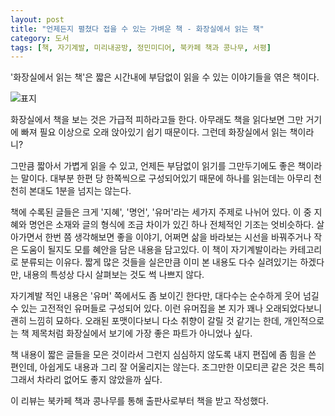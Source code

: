 ```yaml
---
layout: post
title: "언제든지 펼쳤다 접을 수 있는 가벼운 책 - 화장실에서 읽는 책"
category: 도서
tags: [책, 자기계발, 미리내공방, 정민미디어, 북카페 책과 콩나무, 서평]
---
```


'화장실에서 읽는 책'은
짧은 시간내에 부담없이 읽을 수 있는 이야기들을 엮은 책이다.

![표지](https://images2.imgbox.com/11/58/31wjJ5DN_o.jpg)

화장실에서 책을 보는 것은 가급적 피하라고들 한다.
아무래도 책을 읽다보면 그만 거기에 빠져 필요 이상으로 오래 앉아있기 쉽기 때문이다.
그런데 화장실에서 읽는 책이라니?

그만큼 짧아서 가볍게 읽을 수 있고,
언제든 부담없이 읽기를 그만두기에도 좋은 책이라는 말이다.
대부분 한편 당 한쪽씩으로 구성되어있기 때문에
하나를 읽는데는 아무리 천천히 본대도 1분을 넘지는 않는다.

책에 수록된 글들은 크게 '지혜', '명언', '유머'라는 세가지 주제로 나뉘어 있다.
이 중 지혜와 명언은 소재와 글의 형식에 조금 차이가 있긴 하나 전체적인 기조는 엇비슷하다.
살아가면서 한번 쯤 생각해보면 좋을 이야기,
어쩌면 삶을 바라보는 시선을 바꿔주거나
작은 도움이 될지도 모를 혜안을 담은 내용을 담고있다.
이 책이 자기계발이라는 카테고리로 분류되는 이유다.
짧게 많은 것들을 실은만큼 이미 본 내용도 다수 실려있기는 하겠다만,
내용의 특성상 다시 살펴보는 것도 썩 나쁘지 않다.

자기계발 적인 내용은 '유머' 쪽에서도 좀 보이긴 한다만,
대다수는 순수하게 웃어 넘길 수 있는 고전적인 유머들로 구성되어 있다.
이런 유머집을 본 지가 꽤나 오래되었다보니 괜히 느낌히 묘하다.
오래된 포맷이다보니 다소 취향이 갈릴 것 같기는 한데,
개인적으로는 책 제목처럼 화장실에서 보기에 가장 좋은 파트가 아니었나 싶다.

책 내용이 짧은 글들을 모은 것이라서 그런지
심심하지 않도록 내지 편집에 좀 힘을 쓴 편인데,
아쉽게도 내용과 그리 잘 어울리지는 않는다.
조그만한 이모티콘 같은 것은 특히 그래서 차라리 없어도 좋지 않았을까 싶다.



<div class="im im-info">
이 리뷰는 북카페 책과 콩나무를 통해 출판사로부터 책을 받고 작성했다.
</div>
